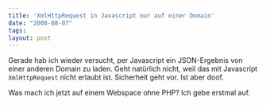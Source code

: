 ```yaml
---
title: 'XmlHttpRequest in Javascript nur auf einer Domain'
date: "2008-08-07"
tags: 
layout: post
---
```

Gerade hab ich wieder versucht, per Javascript ein JSON-Ergebnis von einer anderen Domain zu laden. Geht natürlich nicht, weil das mit Javascript `XmlHttpRequest` nicht erlaubt ist. Sicherheit geht vor. Ist aber doof.

Was mach ich jetzt auf einem Webspace ohne PHP? Ich gebe erstmal auf.
